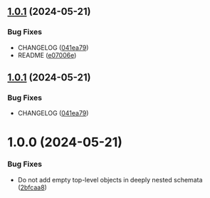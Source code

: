 ## [1.0.1](https://github.com/mdornseif/json-schema-default/compare/v1.0.0...v1.0.1) (2024-05-21)

### Bug Fixes

- CHANGELOG ([041ea79](https://github.com/mdornseif/json-schema-default/commit/041ea793a054a1f230e5354c329d869564fda4f7))
- README ([e07006e](https://github.com/mdornseif/json-schema-default/commit/e07006e3c76acfe433277c6cf0e76f798be3794f))

## [1.0.1](https://github.com/mdornseif/json-schema-default/compare/v1.0.0...v1.0.1) (2024-05-21)

### Bug Fixes

- CHANGELOG ([041ea79](https://github.com/mdornseif/json-schema-default/commit/041ea793a054a1f230e5354c329d869564fda4f7))

# 1.0.0 (2024-05-21)

### Bug Fixes

- Do not add empty top-level objects in deeply nested schemata ([2bfcaa8](https://github.com/mdornseif/json-schema-default/commit/2bfcaa89ee638efc6e09a1e9403a307127d00b09))
